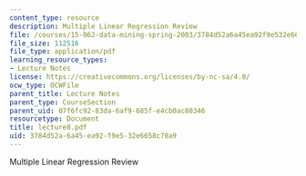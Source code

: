 ```yaml
---
content_type: resource
description: Multiple Linear Regression Review
file: /courses/15-062-data-mining-spring-2003/3784d52a6a45ea92f9e532e6658c70a9_lecture8.pdf
file_size: 112516
file_type: application/pdf
learning_resource_types:
- Lecture Notes
license: https://creativecommons.org/licenses/by-nc-sa/4.0/
ocw_type: OCWFile
parent_title: Lecture Notes
parent_type: CourseSection
parent_uid: 07f6fc92-83da-6af9-685f-e4cb0ac80346
resourcetype: Document
title: lecture8.pdf
uid: 3784d52a-6a45-ea92-f9e5-32e6658c70a9
---
```

Multiple Linear Regression Review